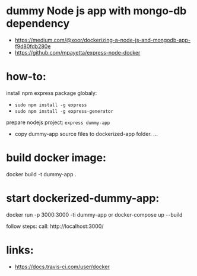 # dummy Node js app with mongo-db dependency
- https://medium.com/@xoor/dockerizing-a-node-js-and-mongodb-app-f9d80fdb280e
- https://github.com/mpayetta/express-node-docker

# how-to:
install npm express package globaly: 
- `sudo npm install -g express`
- `sudo npm install -g express-generator`

prepare nodejs project: `express dummy-app`
- copy dummy-app source files to dockerized-app folder.
...

# build docker image:
docker build -t dummy-app .

# start dockerized-dummy-app:
docker run -p 3000:3000 -ti dummy-app
or
docker-compose up --build

follow steps:
call: http://localhost:3000/

# links:
- https://docs.travis-ci.com/user/docker
